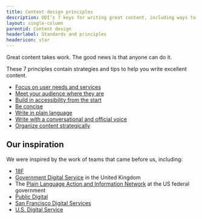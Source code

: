 ```yaml
---
title: Content design principles
description: ODI’s 7 keys for writing great content, including ways to implement them
layout: single-column
parentid: Content design
headerlabel: Standards and principles
headericon: star
---
```

<p class="text-lead">Great content takes work. The good news is that anyone can do it.</p>

These 7 principles contain strategies and tips to help you write excellent content.
<div class="arrow-list">

* [Focus on user needs and services](/content-design/principles/focus-on-user-needs-services/)<span class="angle-bracket"> </span>
* [Meet your audience where they are](/content-design/principles/meet-your-audience-where-they-are/)<span class="angle-bracket"> </span>
* [Build in accessibility from the start](/content-design/principles/build-accessibility-from-start/)<span class="angle-bracket"> </span>
* [Be concise](/content-design/principles/be-concise/)<span class="angle-bracket"> </span>
* [Write in plain language](/content-design/principles/write-in-plain-language/)<span class="angle-bracket"> </span>
* [Write with a conversational and official voice](/content-design/principles/write-with-conversational-official-voice/)<span class="angle-bracket"> </span>
* [Organize content strategically](/content-design/principles/organize-content-strategically/)<span class="angle-bracket"> </span>

</div>

## Our inspiration

We were inspired by the work of teams that came before us, including:

* [18F](https://18f.gsa.gov/)
* [Government Digital Service](https://www.gov.uk/government/organisations/government-digital-service) in the United Kingdom
* The [Plain Language Action and Information Network](https://www.plainlanguage.gov/) at the US federal government
* [Public Digital](https://public.digital/)
* [San Francisco Digital Services](https://www.sf.gov/departments/city-administrator/digital-services)
* [U.S. Digital Service](https://www.usds.gov/)
